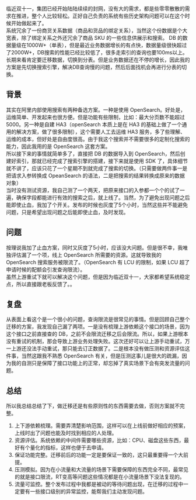 临近双十一，集团已经开始陆陆续续的封网，没有大的需求，都是些零零散散的需求在推进，整个人比较轻松。正好自己负责的系统有些历史架构问题可以在这个时候开始做起来了。</br>
系统冗余了一份商货关系数据（商品和货品的绑定关系），当然这个份数据是个大宽表，除了绑定关系之外还冗余了商品 SKU 的一些信息供展示和搜索。 DB 的数据量级在1000W+（单表），但是最近业务数据增长的有点快，数据量级很快超过了2000W+，DB搜索的性能已经比较低了，很多走索引的查询也要100ms以上。长期来看肯定要迁移数据，切换到分表。但是业务数据还在不停的增长，因此我的方案是先切换搜索引擎，解决DB查询慢的问题，然后后面找机会再进行分表的切换。

## 背景
其实在阿里内部使用搜索有两种备选方案。一种是使用 OpenSearch。好处是，运维简单、开发起来也很方便。但是功能有些限制，比如：最大分页数不能超过 5000。另一种是自建 HA3（openSearch 本质上是在 HA3 的基础上做了一个通用的解决方案，做了很多限制），这个需要人工去运维 HA3 服务，多了些理解、运维的成本，但好处是自由度很高。由于我这个搜索并不需要很多的定制化搜索的能力，因此我用的是 OpenSearch 这套方案。</br>
所以接下来的事情就简单多了，直接把 DB 的数据导入到 OpenSearch，然后创建好索引，那就已经完成了搜索引擎的搭建，接下来就是使用 SDK 了，具体细节就不讲了，应该只花了一个星期不到就完成了搜索的切换。（只需要做两件事一是把请求入参转换成 OpeanSearch 的语法，二是把搜索的结果转换成原来的数据对象）</br>
当时没有测试资源，我自己测了一个两天，把原来接口的入参都一个个的试了一遍，确保字段都能进行有效的搜索之后，就上线了。当然，为了避免出现问题之后能即使止血，我加了个开关。发布的时候也灰度了5个小时，当然这些并不能避免问题，只是希望出现问题之后能即使止血，及时发现。

## 问题
按理说我加了止血方案，同时又灰度了5小时，应该没大问题。但是很不幸，我唯独评估漏了一个项，线上 OpenSearch 所需要的资源。这就导致我的 OpenSearch 搜索服务被限流了。（OpenSearch 有 LCU 的限制，如果 LCU 超了申请时候的配额会引发查询限流）。</br>
虽然上游重试下就可以解决这个问题，但是因为临近双十一，大家都希望系统稳定点，所以直接跟老板反馈了。。

## 复盘
从表面上看这个是一个很小的问题，查询限流是很常见的事情。但是回顾自己整个迁移的方案，我发现自己漏了两项。一是没有梳理上游依赖这个接口的场景，因为这个接口之前直接查的 DB，之前不会限流迁移之后会限流。所以，如果上游根本没有重试的机制，那会导致上游业务处理失败。这次还好可以让上游手动重试，万一上游还没法手动重试，那只能去订正数据了。二是根本没有做压测和资源评估这件事，当然这跟我不熟悉 OpenSearch 有关，但是压测这事儿是很大的疏漏，因为我的自测只是保障了接口功能上的正常，却忘掉了真实场景下会有突发流量的问题。

## 总结
所以我总结总结了下，做迁移还是有些原则性的东西需要去做，否则方案就不完整。
1. 上下游依赖梳理。需要弄清楚影响范围，这样可以在上线前做好相应的预案，上线时出了问题也能及时找到相应的人处理。
2. 资源评估。系统依赖的中间件需要哪些资源，比如：CPU、磁盘这些东西，最好有个量化的指标，这样也便于去申请。
3. 保证功能完整。迁移前后的功能一定是要保证一致的，这只最重要得一个大前提。
4. 压测模拟。因为在小流量和大流量的场景下需要保障的东西完全不同，最常见的就是接口限流，RT变高等问题这些情况都是在小流量场景下没法复现的。
5. 流量可监控。整个发布过程中我都是被动的等待问题出现，在迁移的过程中一定要有一些接口级别的异常监控，能帮我们主动发现问题。
